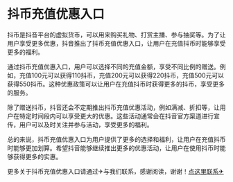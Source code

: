 # 抖币充值优惠入口

抖币是抖音平台的虚拟货币，可以用来购买礼物、打赏主播、参与抽奖等。为了让用户享受更多优惠，抖音推出了抖币充值优惠入口，让用户在充值抖币时能够享受更多的福利。

通过抖币充值优惠入口，用户可以选择不同的充值金额，享受不同比例的赠送。例如，充值100元可以获得110抖币，充值200元可以获得220抖币，充值500元可以获得550抖币。这种优惠政策可以让用户在充值抖币时获得更多的抖币，享受更多的服务。

除了赠送抖币，抖音还会不定期推出抖币充值优惠活动，例如满减、折扣等，让用户在特定时间段内可以享受更大的优惠。这些活动通常会在抖音官方渠道进行宣传，用户可以及时关注并参与活动，享受更多的福利。

总的来说，抖币充值优惠入口为用户提供了更多的选择和福利，让用户在充值抖币时能够更加划算。希望抖音能够继续推出更多的优惠活动，让用户在使用抖币时能够获得更多的实惠。

更多关于抖币充值优惠入口请通过✈与我们联系，感谢阅读，谢谢！[点这里联系✈](https://t.me/pt99bot)